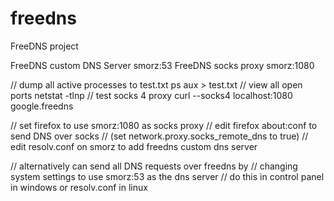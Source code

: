 freedns
=======

FreeDNS project

FreeDNS custom DNS Server
smorz:53
FreeDNS socks proxy
smorz:1080

// dump all active processes to test.txt
ps aux > test.txt
// view all open ports
netstat -tlnp
// test socks 4 proxy
curl --socks4 localhost:1080 google.freedns

// set firefox to use smorz:1080 as socks proxy
// edit firefox about:conf to send DNS over socks 
// (set network.proxy.socks_remote_dns to true)
// edit resolv.conf on smorz to add freedns custom dns server

// alternatively can send all DNS requests over freedns by
// changing system settings to use smorz:53 as the dns server
// do this in control panel in windows or resolv.conf in linux
